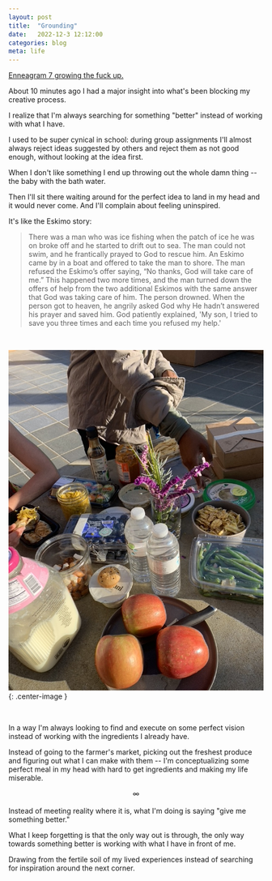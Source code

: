 ```yaml
---
layout: post
title:  "Grounding"
date:   2022-12-3 12:12:00
categories: blog
meta: life
---
```


[Enneagram 7 growing the fuck up.](https://www.enneagraminstitute.com/type-7)

About 10 minutes ago I had a major insight into what's been blocking my creative process.

I realize that I'm always searching for something "better" instead of working with what I have.

I used to be super cynical in school: during group assignments I'll almost always reject ideas suggested by others and reject them as not good enough, without looking at the idea first.

When I don't like something I end up throwing out the whole damn thing -- the baby with the bath water.

Then I'll sit there waiting around for the perfect idea to land in my head and it would never come. And I'll complain about feeling uninspired.

It's like the Eskimo story:

> There was a man who was ice fishing when the patch of ice he was on broke off and he started to drift out to sea. The man could not swim, and he frantically prayed to God to rescue him.  An Eskimo came  by in a boat and offered to take the man to shore. The man refused the Eskimo’s offer saying, “No thanks, God will take care of me.” This happened two more times, and the man turned down the offers of help from the two additional Eskimos with the same answer that God was taking care of him. The person drowned. When the person got to heaven, he angrily asked God why He hadn’t answered his prayer and saved him. God patiently explained, 'My son, I tried to save you three times and each time you refused my help.'

<br />

![grounding](/images/grounding.jpeg){: .center-image }

<br />

In a way I'm always looking to find and execute on some perfect vision instead of working with the ingredients I already have.

Instead of going to the farmer's market, picking out the freshest produce and figuring out what I can make with them -- I'm conceptualizing some perfect meal in my head with hard to get ingredients and making my life miserable.

<div align="center"> ∞ </div>
<br />
Instead of meeting reality where it is, what I'm doing is saying "give me something better."

What I keep forgetting is that the only way out is through, the only way towards something better is working with what I have in front of me.

Drawing from the fertile soil of my lived experiences instead of searching for inspiration around the next corner.
